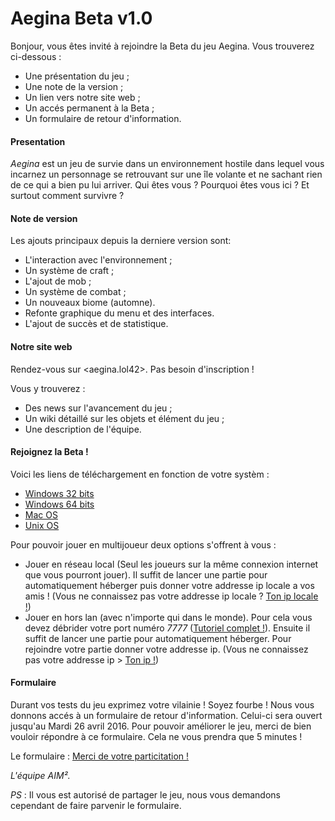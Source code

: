 # Aegina Beta v1.0

Bonjour, vous êtes invité à rejoindre la Beta du jeu Aegina. Vous trouverez ci-dessous :

* Une présentation du jeu ;
* Une note de la version ;
* Un lien vers notre site web ;
* Un accés permanent à la Beta ;
* Un formulaire de retour d'information. 

#### Presentation

*Aegina* est un jeu de survie dans un environnement hostile dans lequel vous incarnez un personnage se retrouvant sur une île volante et ne sachant rien de ce qui a bien pu lui arriver. Qui êtes vous ? Pourquoi êtes vous ici ? Et surtout comment survivre ?

#### Note de version

Les ajouts principaux depuis la derniere version sont:

* L'interaction avec l'environnement ;
* Un système de craft ;
* L'ajout de mob ;
* Un système de combat ;
* Un nouveaux biome (automne).
* Refonte graphique du menu et des interfaces.
* L'ajout de succès et de statistique.

#### Notre site web

Rendez-vous sur <aegina.lol42>. Pas besoin d'inscription !

Vous y trouverez :
 
* Des news sur l'avancement du jeu ;
* Un wiki détaillé sur les objets et élément du jeu ;
* Une description de l'équipe.

#### Rejoignez la Beta ! 

Voici les liens de téléchargement en fonction de votre systèm :

  * [Windows 32 bits](https://www.dropbox.com/s/fz07brnm1aeoqzd/Aegina%20v1.0-alpha%20Windows%20x86.zip?dl=0)
  * [Windows 64 bits](https://www.dropbox.com/s/8bth22bn15a17yv/Aegina%20v1.0-alpha%20Windows%20x64.zip?dl=0)
  * [Mac OS](https://www.dropbox.com/s/xvzub90dbx9mnqq/Aegina%20v1.0-alpha%20Mac.zip?dl=0)
  * [Unix OS](https://www.dropbox.com/s/gopfk6e004f73mw/Aegina%20v1.0-alpha%20Linux.zip?dl=0)

Pour pouvoir jouer en multijoueur deux options s'offrent à vous :

* Jouer en réseau local (Seul les joueurs sur la même connexion internet que vous pourront jouer). Il suffit de lancer une partie pour automatiquement héberger puis donner votre addresse ip locale a vos amis ! (Vous ne connaissez pas votre addresse ip locale ? [Ton ip locale !](http://www.mon-ip.com/adresse-ip-locale.php))
* Jouer en hors lan (avec n'importe qui dans le monde). Pour cela vous devez débrider votre port numéro *7777* ([Tutoriel complet !](https://craym.eu/tutoriels/utilitaires/ouvrir_les_ports_de_sa_box.html)). Ensuite il suffit de lancer une partie pour automatiquement héberger. Pour rejoindre votre partie donner votre addresse ip. (Vous ne connaissez pas votre addresse ip > [Ton ip !](http://whatismyipaddress.com/fr/mon-ip))

#### Formulaire

Durant vos tests du jeu exprimez votre vilainie ! Soyez fourbe !
Nous vous donnons accés à un formulaire de retour d'information. Celui-ci sera ouvert jusqu'au Mardi 26 avril 2016.
Pour pouvoir améliorer le jeu, merci de bien vouloir répondre à ce formulaire. Cela ne vous prendra que 5 minutes !

Le formulaire : [Merci de votre particitation !](http://goo.gl/forms/kJeQS7nFZz)

*L'équipe AIM².*

*PS* : Il vous est autorisé de partager le jeu, nous vous demandons cependant de faire parvenir le formulaire.